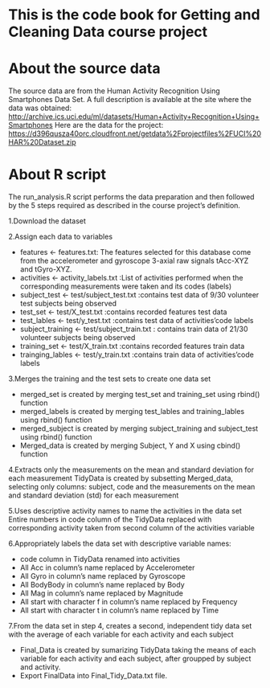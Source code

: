 # This is the code book for Getting and Cleaning Data course project

# About the source data

The source data are from the Human Activity Recognition Using Smartphones Data Set. A full description is available at the site where the data was obtained: http://archive.ics.uci.edu/ml/datasets/Human+Activity+Recognition+Using+Smartphones Here are the data for the project: https://d396qusza40orc.cloudfront.net/getdata%2Fprojectfiles%2FUCI%20HAR%20Dataset.zip

# About R script
The run_analysis.R script performs the data preparation and then followed by the 5 steps required as described in the course project’s definition.

1.Download the dataset

2.Assign each data to variables
* features <- features.txt: The features selected for this database come from the accelerometer and gyroscope 3-axial raw signals tAcc-XYZ and tGyro-XYZ.
* activities <- activity_labels.txt :List of activities performed when the corresponding measurements were taken and its codes (labels)
* subject_test <- test/subject_test.txt :contains test data of 9/30 volunteer test subjects being observed
* test_set <- test/X_test.txt :contains recorded features test data
* test_lables <- test/y_test.txt :contains test data of activities’code labels
* subject_training <- test/subject_train.txt : contains train data of 21/30 volunteer subjects being observed
* training_set <- test/X_train.txt :contains recorded features train data
* trainging_lables <- test/y_train.txt :contains train data of activities’code labels

3.Merges the training and the test sets to create one data set
* merged_set is created by merging test_set and training_set using rbind() function
* merged_labels is created by merging test_lables and training_lables using rbind() function
* merged_subject  is created by merging subject_training and subject_test using rbind() function
* Merged_data  is created by merging Subject, Y and X using cbind() function

4.Extracts only the measurements on the mean and standard deviation for each measurement
        TidyData is created by subsetting Merged_data, selecting only columns: subject, code and the measurements on the mean and standard deviation (std) for each measurement

5.Uses descriptive activity names to name the activities in the data set
        Entire numbers in code column of the TidyData replaced with corresponding activity taken from second column of the activities variable

6.Appropriately labels the data set with descriptive variable names:
* code column in TidyData renamed into activities
* All Acc in column’s name replaced by Accelerometer
* All Gyro in column’s name replaced by Gyroscope
*  All BodyBody in column’s name replaced by Body
*  All Mag in column’s name replaced by Magnitude
* All start with character f in column’s name replaced by Frequency
* All start with character t in column’s name replaced by Time

7.From the data set in step 4, creates a second, independent tidy data set with the average of each variable for each activity and each subject
* Final_Data is created by sumarizing TidyData taking the means of each variable for each activity and each subject, after groupped by subject and activity.
* Export FinalData into Final_Tidy_Data.txt file.
      
        


